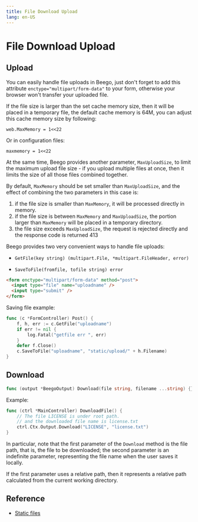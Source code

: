 ```yaml
---
title: File Download Upload
lang: en-US
---
```


# File Download Upload

## Upload

You can easily handle file uploads in Beego, just don't forget to add this attribute `enctype="multipart/form-data"` to your form, otherwise your browser won't transfer your uploaded file.

If the file size is larger than the set cache memory size, then it will be placed in a temporary file, the default cache memory is 64M, you can adjust this cache memory size by following:

```
web.MaxMemory = 1<<22
```

Or in configuration files:

```
maxmemory = 1<<22
```

At the same time, Beego provides another parameter, `MaxUploadSize`, to limit the maximum upload file size - if you upload multiple files at once, then it limits the size of all those files combined together.

By default, `MaxMemory` should be set smaller than `MaxUploadSize`, and the effect of combining the two parameters in this case is:

1. if the file size is smaller than `MaxMemory`, it will be processed directly in memory.
2. if the file size is between `MaxMemory` and `MaxUploadSize`, the portion larger than `MaxMemory` will be placed in a temporary directory.
3. the file size exceeds `MaxUploadSize`, the request is rejected directly and the response code is returned 413

Beego provides two very convenient ways to handle file uploads:

- `GetFile(key string) (multipart.File, *multipart.FileHeader, error)`

- `SaveToFile(fromfile, tofile string) error`

```html
<form enctype="multipart/form-data" method="post">
  <input type="file" name="uploadname" />
  <input type="submit" />
</form>
```
Saving file example:

```go
func (c *FormController) Post() {
	f, h, err := c.GetFile("uploadname")
	if err != nil {
		log.Fatal("getfile err ", err)
	}
	defer f.Close()
	c.SaveToFile("uploadname", "static/upload/" + h.Filename) 
}
```

## Download

```go
func (output *BeegoOutput) Download(file string, filename ...string) {}
```

Example:

```go
func (ctrl *MainController) DownloadFile() {
	// The file LICENSE is under root path.
	// and the downloaded file name is license.txt
	ctrl.Ctx.Output.Download("LICENSE", "license.txt")
}
```
In particular, note that the first parameter of the `Download` method is the file path, that is, the file to be downloaded; the second parameter is an indefinite parameter, representing the file name when the user saves it locally.

If the first parameter uses a relative path, then it represents a relative path calculated from the current working directory.

## Reference

- [Static files](./../view/static_file.md)
